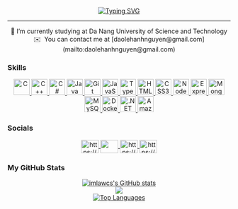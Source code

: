 <p align="center">
  <a href="https://git.io/typing-svg">
    <img src="https://readme-typing-svg.herokuapp.com/?font=Righteous&size=30&center=true&vCenter=true&width=700&height=70&duration=4000&lines=Hi+there!+👋;I'm+Dao+Le+Hanh+Nguyen;" alt="Typing SVG" />
  </a>
</p>


----------------

<p align="center">
🏫 I’m currently studying at Da Nang University of Science and Technology<br>
✉️  You can contact me at [daolehanhnguyen@gmail.com](mailto:daolehanhnguyen@gmail.com)
</p>

### Skills

<p align="center">
<a href="https://docs.microsoft.com/en-us/cpp/?view=msvc-170" target="_blank" rel="noreferrer">
    <img src="https://raw.githubusercontent.com/danielcranney/readme-generator/main/public/icons/skills/c-colored.svg" width="36" height="36" alt="C" />
  </a>
  <a href="https://docs.microsoft.com/en-us/cpp/?view=msvc-170" target="_blank" rel="noreferrer">
    <img src="https://raw.githubusercontent.com/danielcranney/readme-generator/main/public/icons/skills/cplusplus-colored.svg" width="36" height="36" alt="C++" />
  </a>
  <a href="https://docs.microsoft.com/en-us/dotnet/csharp/" target="_blank" rel="noreferrer">
    <img src="https://raw.githubusercontent.com/danielcranney/readme-generator/main/public/icons/skills/csharp-colored.svg" width="36" height="36" alt="C#" />
  </a>
   <a href="https://tailwindcss.com/" target="_blank" rel="noreferrer">
    <img src="https://raw.githubusercontent.com/danielcranney/readme-generator/main/public/icons/skills/java-colored.svg" width="36" height="36" alt="Java" />
  </a>
  <a href="https://git-scm.com/" target="_blank" rel="noreferrer">
    <img src="https://raw.githubusercontent.com/danielcranney/readme-generator/main/public/icons/skills/git-colored.svg" width="36" height="36" alt="Git" />
  </a>
  <a href="https://developer.mozilla.org/en-US/docs/Web/JavaScript" target="_blank" rel="noreferrer">
    <img src="https://raw.githubusercontent.com/danielcranney/readme-generator/main/public/icons/skills/javascript-colored.svg" width="36" height="36" alt="JavaScript" />
  </a>
  <a href="https://www.typescriptlang.org/" target="_blank" rel="noreferrer">
    <img src="https://raw.githubusercontent.com/danielcranney/readme-generator/main/public/icons/skills/typescript-colored.svg" width="36" height="36" alt="TypeScript" />
  </a>
  <a href="https://developer.mozilla.org/en-US/docs/Glossary/HTML5" target="_blank" rel="noreferrer">
    <img src="https://raw.githubusercontent.com/danielcranney/readme-generator/main/public/icons/skills/html5-colored.svg" width="36" height="36" alt="HTML5" />
  </a>
  <a href="https://www.w3.org/TR/CSS/#css" target="_blank" rel="noreferrer">
    <img src="https://raw.githubusercontent.com/danielcranney/readme-generator/main/public/icons/skills/css3-colored.svg" width="36" height="36" alt="CSS3" />
  </a>
  <a href="https://nodejs.org/en/" target="_blank" rel="noreferrer">
    <img src="https://raw.githubusercontent.com/danielcranney/readme-generator/main/public/icons/skills/nodejs-colored.svg" width="36" height="36" alt="NodeJS" />
  </a>
  <a href="https://expressjs.com/" target="_blank" rel="noreferrer">
    <img src="https://img.icons8.com/color/48/000000/express-js.png" width="36" height="36" alt="Express" style="background-color: white;" />
  </a>
  <a href="https://www.mongodb.com/" target="_blank" rel="noreferrer">
    <img src="https://raw.githubusercontent.com/danielcranney/readme-generator/main/public/icons/skills/mongodb-colored.svg" width="36" height="36" alt="MongoDB" />
  </a>
  <a href="https://www.mysql.com/" target="_blank" rel="noreferrer">
    <img src="https://raw.githubusercontent.com/danielcranney/readme-generator/main/public/icons/skills/mysql-colored.svg" width="36" height="36" alt="MySQL" />
  </a>
  <a href="https://www.docker.com/" target="_blank" rel="noreferrer">
    <img src="https://raw.githubusercontent.com/danielcranney/readme-generator/main/public/icons/skills/docker-colored.svg" width="36" height="36" alt="Docker" />
  </a>
  <a href="https://metamask.io/" target="_blank" rel="noreferrer">
    <img src="https://raw.githubusercontent.com/danielcranney/readme-generator/main/public/icons/skills/dot-net-colored.svg" width="36" height="36" alt=".NET" />
  </a>
  <a href="https://ethereum.org/en/" target="_blank" rel="noreferrer">
    <img src="https://raw.githubusercontent.com/danielcranney/readme-generator/main/public/icons/skills/aws-colored.svg" width="36" height="36" alt="Amazon Web Services" />
  </a>
</p>

### Socials

<p align="center">
  <a href="https://github.com/imlawcs" target="blank">
    <img align="center" src="https://cdn.jsdelivr.net/npm/simple-icons@v5/icons/github.svg" alt="https://github.com/imlawcs" height="30" width="40" />
  </a>
  <a href="mailto: daolehanhnguyen@gmail.com" target="blank">
    <img align="center" src="https://cdn.jsdelivr.net/npm/simple-icons@v5/icons/gmail.svg" height="30" width="40" />
  </a>
  <a href="https://www.facebook.com/daolehanhnguyen" target="blank">
    <img align="center" src="https://cdn.jsdelivr.net/npm/simple-icons@v5/icons/facebook.svg" alt="https://www.facebook.com/daolehanhnguyen" height="30" width="40" />
  </a>
  <a href="https://www.linkedin.com/in/daolehanhnguyen/" target="blank">
    <img align="center" src="https://cdn.jsdelivr.net/npm/simple-icons@v5/icons/linkedin.svg" alt="https://www.linkedin.com/in/daolehanhnguyen/" height="30" width="40" />
  </a>
</p>
  
### My GitHub Stats

<p align="center">
  <a href="http://www.github.com/imlawcs"><img src="https://github-readme-stats.vercel.app/api?username=imlawcs&show_icons=true&hide=&count_private=true&title_color=0891b2&text_color=ffffff&icon_color=0891b2&bg_color=1c1917&hide_border=true&show_icons=true" alt="imlawcs's GitHub stats" /></a><br>
  <a href="http://www.github.com/imlawcs"><img src="https://github-readme-streak-stats.herokuapp.com/?user=imlawcs&stroke=ffffff&background=1c1917&ring=0891b2&fire=0891b2&currStreakNum=ffffff&currStreakLabel=0891b2&sideNums=ffffff&sideLabels=ffffff&dates=ffffff&hide_border=true" />
  </a><br>
  <a href="https://github.com/imlawcs" align="left"><img src="https://github-readme-stats.vercel.app/api/top-langs/?username=imlawcs&langs_count=10&title_color=0891b2&text_color=ffffff&icon_color=0891b2&bg_color=1c1917&hide_border=true&locale=en&custom_title=Top%20%Languages" alt="Top Languages" />     </a>
</p>

